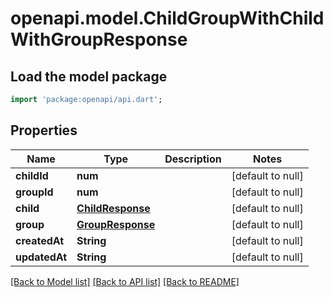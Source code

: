 # openapi.model.ChildGroupWithChildWithGroupResponse

## Load the model package
```dart
import 'package:openapi/api.dart';
```

## Properties
Name | Type | Description | Notes
------------ | ------------- | ------------- | -------------
**childId** | **num** |  | [default to null]
**groupId** | **num** |  | [default to null]
**child** | [**ChildResponse**](ChildResponse.md) |  | [default to null]
**group** | [**GroupResponse**](GroupResponse.md) |  | [default to null]
**createdAt** | **String** |  | [default to null]
**updatedAt** | **String** |  | [default to null]

[[Back to Model list]](../README.md#documentation-for-models) [[Back to API list]](../README.md#documentation-for-api-endpoints) [[Back to README]](../README.md)


